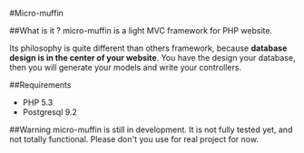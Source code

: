 #Micro-muffin

##What is it ?
micro-muffin is a light MVC framework for PHP website.

Its philosophy is quite different than others framework, because **database design is in the center of your website**. You have the design your database, then you will generate your models and write your controllers.

##Requirements
* PHP 5.3
* Postgresql 9.2

##Warning
micro-muffin is still in development. It is not fully tested yet, and not totally functional. Please don't you use for real project for now.